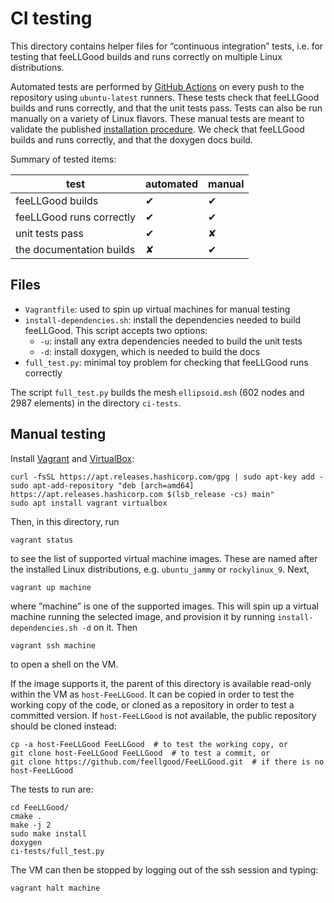 # CI testing

This directory contains helper files for “continuous integration” tests,
i.e. for testing that feeLLGood builds and runs correctly on multiple
Linux distributions.

Automated tests are performed by [GitHub Actions][] on every push to the
repository using `ubuntu-latest` runners. These tests check that
feeLLGood builds and runs correctly, and that the unit tests pass. Tests
can also be run manually on a variety of Linux flavors. These manual
tests are meant to validate the published [installation procedure][]. We
check that feeLLGood builds and runs correctly, and that the doxygen
docs build.

Summary of tested items:

| test                     | automated | manual |
|--------------------------|-----------|--------|
| feeLLGood builds         |     ✔     |   ✔    |
| feeLLGood runs correctly |     ✔     |   ✔    |
| unit tests pass          |     ✔     |   ✘    |
| the documentation builds |     ✘     |   ✔    |

[GitHub Actions]: https://docs.github.com/en/actions
[installation procedure]: https://feellgood.neel.cnrs.fr/install.html

## Files

* `Vagrantfile`: used to spin up virtual machines for manual testing
* `install-dependencies.sh`: install the dependencies needed to build
  feeLLGood. This script accepts two options:
  * `-u`: install any extra dependencies needed to build the unit tests
  * `-d`: install doxygen, which is needed to build the docs
* `full_test.py`: minimal toy problem for checking that feeLLGood runs
  correctly

The script `full_test.py` builds the mesh `ellipsoid.msh`
(602&nbsp;nodes and 2987&nbsp;elements) in the directory `ci-tests`.

## Manual testing

Install [Vagrant][] and [VirtualBox][]:

```shell
curl -fsSL https://apt.releases.hashicorp.com/gpg | sudo apt-key add -
sudo apt-add-repository "deb [arch=amd64] https://apt.releases.hashicorp.com $(lsb_release -cs) main"
sudo apt install vagrant virtualbox
```

Then, in this directory, run

```shell
vagrant status
```

to see the list of supported virtual machine images. These are named
after the installed Linux distributions, e.g. `ubuntu_jammy` or
`rockylinux_9`. Next,

```shell
vagrant up machine
```

where ”machine” is one of the supported images. This will spin up a
virtual machine running the selected image, and provision it by running
`install-dependencies.sh -d` on it. Then

```shell
vagrant ssh machine
```

to open a shell on the VM.

If the image supports it, the parent of this directory is available
read-only within the VM as `host-FeeLLGood`. It can be copied in order
to test the working copy of the code, or cloned as a repository in order
to test a committed version. If `host-FeeLLGood` is not available, the
public repository should be cloned instead:

```shell
cp -a host-FeeLLGood FeeLLGood  # to test the working copy, or
git clone host-FeeLLGood FeeLLGood  # to test a commit, or
git clone https://github.com/feellgood/FeeLLGood.git  # if there is no host-FeeLLGood
```

The tests to run are:

```shell
cd FeeLLGood/
cmake .
make -j 2
sudo make install
doxygen
ci-tests/full_test.py
```

The VM can then be stopped by logging out of the ssh session and typing:

```shell
vagrant halt machine
```

[Vagrant]: https://www.vagrantup.com/
[VirtualBox]: https://www.virtualbox.org/
